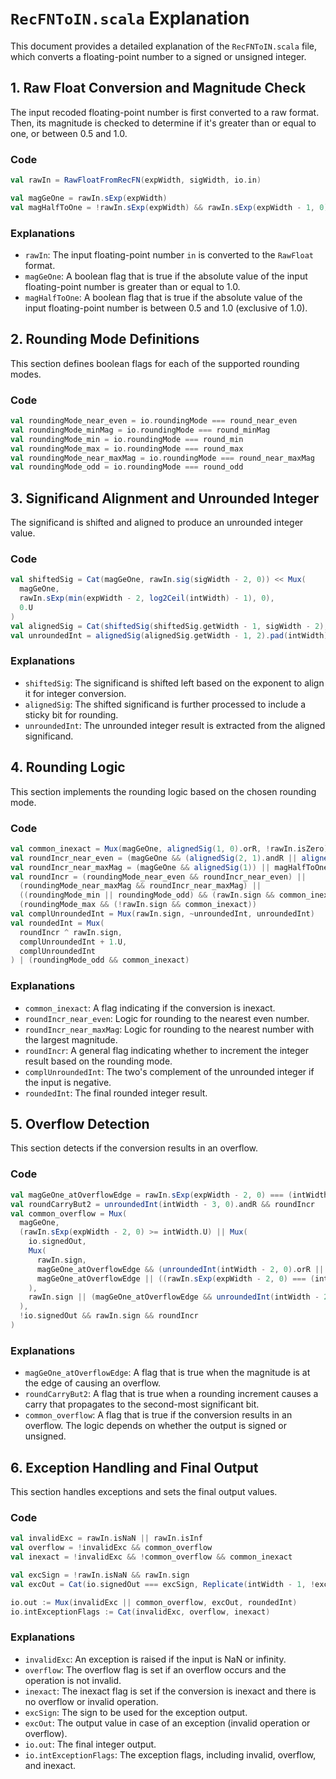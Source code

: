 # `RecFNToIN.scala` Explanation

This document provides a detailed explanation of the `RecFNToIN.scala` file, which converts a floating-point number to a signed or unsigned integer.

## 1. Raw Float Conversion and Magnitude Check

The input recoded floating-point number is first converted to a raw format. Then, its magnitude is checked to determine if it's greater than or equal to one, or between 0.5 and 1.0.

### Code
```scala
val rawIn = RawFloatFromRecFN(expWidth, sigWidth, io.in)

val magGeOne = rawIn.sExp(expWidth)
val magHalfToOne = !rawIn.sExp(expWidth) && rawIn.sExp(expWidth - 1, 0).andR
```

### Explanations
- `rawIn`: The input floating-point number `in` is converted to the `RawFloat` format.
- `magGeOne`: A boolean flag that is true if the absolute value of the input floating-point number is greater than or equal to 1.0.
- `magHalfToOne`: A boolean flag that is true if the absolute value of the input floating-point number is between 0.5 and 1.0 (exclusive of 1.0).

## 2. Rounding Mode Definitions

This section defines boolean flags for each of the supported rounding modes.

### Code
```scala
val roundingMode_near_even = io.roundingMode === round_near_even
val roundingMode_minMag = io.roundingMode === round_minMag
val roundingMode_min = io.roundingMode === round_min
val roundingMode_max = io.roundingMode === round_max
val roundingMode_near_maxMag = io.roundingMode === round_near_maxMag
val roundingMode_odd = io.roundingMode === round_odd
```

## 3. Significand Alignment and Unrounded Integer

The significand is shifted and aligned to produce an unrounded integer value.

### Code
```scala
val shiftedSig = Cat(magGeOne, rawIn.sig(sigWidth - 2, 0)) << Mux(
  magGeOne,
  rawIn.sExp(min(expWidth - 2, log2Ceil(intWidth) - 1), 0),
  0.U
)
val alignedSig = Cat(shiftedSig(shiftedSig.getWidth - 1, sigWidth - 2), shiftedSig(sigWidth - 3, 0).orR)
val unroundedInt = alignedSig(alignedSig.getWidth - 1, 2).pad(intWidth)
```

### Explanations
- `shiftedSig`: The significand is shifted left based on the exponent to align it for integer conversion.
- `alignedSig`: The shifted significand is further processed to include a sticky bit for rounding.
- `unroundedInt`: The unrounded integer result is extracted from the aligned significand.

## 4. Rounding Logic

This section implements the rounding logic based on the chosen rounding mode.

### Code
```scala
val common_inexact = Mux(magGeOne, alignedSig(1, 0).orR, !rawIn.isZero)
val roundIncr_near_even = (magGeOne && (alignedSig(2, 1).andR || alignedSig(1, 0).andR)) || (magHalfToOne && alignedSig(1, 0).orR)
val roundIncr_near_maxMag = (magGeOne && alignedSig(1)) || magHalfToOne
val roundIncr = (roundingMode_near_even && roundIncr_near_even) ||
  (roundingMode_near_maxMag && roundIncr_near_maxMag) ||
  ((roundingMode_min || roundingMode_odd) && (rawIn.sign && common_inexact)) ||
  (roundingMode_max && (!rawIn.sign && common_inexact))
val complUnroundedInt = Mux(rawIn.sign, ~unroundedInt, unroundedInt)
val roundedInt = Mux(
  roundIncr ^ rawIn.sign,
  complUnroundedInt + 1.U,
  complUnroundedInt
) | (roundingMode_odd && common_inexact)
```

### Explanations
- `common_inexact`: A flag indicating if the conversion is inexact.
- `roundIncr_near_even`: Logic for rounding to the nearest even number.
- `roundIncr_near_maxMag`: Logic for rounding to the nearest number with the largest magnitude.
- `roundIncr`: A general flag indicating whether to increment the integer result based on the rounding mode.
- `complUnroundedInt`: The two's complement of the unrounded integer if the input is negative.
- `roundedInt`: The final rounded integer result.

## 5. Overflow Detection

This section detects if the conversion results in an overflow.

### Code
```scala
val magGeOne_atOverflowEdge = rawIn.sExp(expWidth - 2, 0) === (intWidth - 1).U
val roundCarryBut2 = unroundedInt(intWidth - 3, 0).andR && roundIncr
val common_overflow = Mux(
  magGeOne,
  (rawIn.sExp(expWidth - 2, 0) >= intWidth.U) || Mux(
    io.signedOut,
    Mux(
      rawIn.sign,
      magGeOne_atOverflowEdge && (unroundedInt(intWidth - 2, 0).orR || roundIncr),
      magGeOne_atOverflowEdge || ((rawIn.sExp(expWidth - 2, 0) === (intWidth - 2).U) && roundCarryBut2)
    ),
    rawIn.sign || (magGeOne_atOverflowEdge && unroundedInt(intWidth - 2) && roundCarryBut2)
  ),
  !io.signedOut && rawIn.sign && roundIncr
)
```

### Explanations
- `magGeOne_atOverflowEdge`: A flag that is true when the magnitude is at the edge of causing an overflow.
- `roundCarryBut2`: A flag that is true when a rounding increment causes a carry that propagates to the second-most significant bit.
- `common_overflow`: A flag that is true if the conversion results in an overflow. The logic depends on whether the output is signed or unsigned.

## 6. Exception Handling and Final Output

This section handles exceptions and sets the final output values.

### Code
```scala
val invalidExc = rawIn.isNaN || rawIn.isInf
val overflow = !invalidExc && common_overflow
val inexact = !invalidExc && !common_overflow && common_inexact

val excSign = !rawIn.isNaN && rawIn.sign
val excOut = Cat(io.signedOut === excSign, Replicate(intWidth - 1, !excSign))

io.out := Mux(invalidExc || common_overflow, excOut, roundedInt)
io.intExceptionFlags := Cat(invalidExc, overflow, inexact)
```

### Explanations
- `invalidExc`: An exception is raised if the input is NaN or infinity.
- `overflow`: The overflow flag is set if an overflow occurs and the operation is not invalid.
- `inexact`: The inexact flag is set if the conversion is inexact and there is no overflow or invalid operation.
- `excSign`: The sign to be used for the exception output.
- `excOut`: The output value in case of an exception (invalid operation or overflow).
- `io.out`: The final integer output.
- `io.intExceptionFlags`: The exception flags, including invalid, overflow, and inexact.
